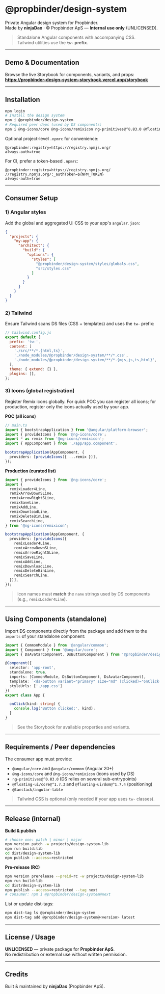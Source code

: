 # @propbinder/design-system

Private Angular design system for Propbinder.  
Made by **ninjaDax** · © Propbinder ApS — **Internal use only** (UNLICENSED).

> Standalone Angular components with accompanying CSS.  
> Tailwind utilities use the **`tw-` prefix**.

---

## Demo & Documentation

Browse the live Storybook for components, variants, and props:  
**https://propbinder-design-system-storybook.vercel.app/storybook**

---

## Installation

```bash
npm login
# Install the design system
npm i @propbinder/design-system
# Required peer deps (used by DS components)
npm i @ng-icons/core @ng-icons/remixicon ng-primitives@^0.83.0 @floating-ui/core@^1.7.3 @floating-ui/dom@^1.7.4 @tanstack/angular-table
```

Optional project-level `.npmrc` for convenience:
```
@propbinder:registry=https://registry.npmjs.org/
always-auth=true
```

For CI, prefer a token-based `.npmrc`:
```
@propbinder:registry=https://registry.npmjs.org/
//registry.npmjs.org/:_authToken=${NPM_TOKEN}
always-auth=true
```

---

## Consumer Setup

### 1) Angular styles
Add the global and aggregated UI CSS to your app's `angular.json`:

```json
{
  "projects": {
    "my-app": {
      "architect": {
        "build": {
          "options": {
            "styles": [
              "@propbinder/design-system/styles/globals.css",
              "src/styles.css"
            ]
          }
        }
      }
    }
  }
}
```

### 2) Tailwind
Ensure Tailwind scans DS files (CSS + templates) and uses the `tw-` prefix:

```js
// tailwind.config.js
export default {
  prefix: 'tw-',
  content: [
    './src/**/*.{html,ts}',
    './node_modules/@propbinder/design-system/**/*.css',
    './node_modules/@propbinder/design-system/**/*.{mjs,js,ts,html}',
  ],
  theme: { extend: {} },
  plugins: [],
};
```

### 3) Icons (global registration)
Register Remix icons globally. For quick POC you can register all icons; for production, register only the icons actually used by your app.

**POC (all icons)**
```ts
// main.ts
import { bootstrapApplication } from '@angular/platform-browser';
import { provideIcons } from '@ng-icons/core';
import * as remix from '@ng-icons/remixicon';
import { AppComponent } from './app/app.component';

bootstrapApplication(AppComponent, {
  providers: [provideIcons({ ...remix })],
});
```

**Production (curated list)**
```ts
import { provideIcons } from '@ng-icons/core';
import {
  remixLoader4Line,
  remixArrowDownSLine,
  remixArrowRightSLine,
  remixSaveLine,
  remixAddLine,
  remixDownloadLine,
  remixDeleteBinLine,
  remixSearchLine,
} from '@ng-icons/remixicon';

bootstrapApplication(AppComponent, {
  providers: [provideIcons({
    remixLoader4Line,
    remixArrowDownSLine,
    remixArrowRightSLine,
    remixSaveLine,
    remixAddLine,
    remixDownloadLine,
    remixDeleteBinLine,
    remixSearchLine,
  })],
});
```

> Icon names must **match** the `name` strings used by DS components (e.g., `remixLoader4Line`).

---

## Using Components (standalone)

Import DS components directly from the package and add them to the `imports` of your standalone component:

```ts
import { CommonModule } from '@angular/common';
import { Component } from '@angular/core';
import { DsAvatarComponent, DsButtonComponent } from '@propbinder/design-system';

@Component({
  selector: 'app-root',
  standalone: true,
  imports: [CommonModule, DsButtonComponent, DsAvatarComponent],
  template: `<ds-button variant="primary" size="md" (clicked)="onClick('primary')">Primary</ds-button>`,
  styleUrls: ['./app.css']
})
export class App {

  onClick(kind: string) {
    console.log('Button clicked:', kind);
  }
}
```

> See the Storybook for available properties and variants.

---

## Requirements / Peer dependencies

The consumer app must provide:

- `@angular/core` and `@angular/common` (Angular 20+)
- `@ng-icons/core` and `@ng-icons/remixicon` (icons used by DS)
- `ng-primitives@^0.83.0` (DS relies on several sub-entrypoints)
- `@floating-ui/core@^1.7.3` and `@floating-ui/dom@^1.7.4` (positioning)
- `@tanstack/angular-table`

> Tailwind CSS is optional (only needed if your app uses `tw-` classes).

---

## Release (internal)

**Build & publish**
```bash
# choose one: patch | minor | major
npm version patch -w projects/design-system-lib
npm run build:lib
cd dist/design-system-lib
npm publish --access=restricted
```

**Pre-release (RC)**
```bash
npm version prerelease --preid=rc -w projects/design-system-lib
npm run build:lib
cd dist/design-system-lib
npm publish --access=restricted --tag next
# consumer: npm i @propbinder/design-system@next
```

List or update dist-tags:
```bash
npm dist-tag ls @propbinder/design-system
npm dist-tag add @propbinder/design-system@<version> latest
```

---

## License / Usage

**UNLICENSED** — private package for **Propbinder ApS**.  
No redistribution or external use without written permission.

---

## Credits

Built & maintained by **ninjaDax** (Propbinder ApS).
